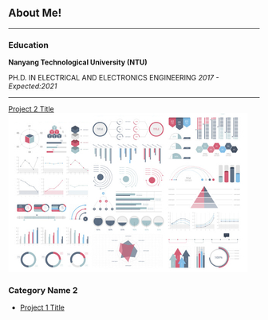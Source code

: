 ## About Me!

---

### Education

**Nanyang Technological University (NTU)**

PH.D. IN ELECTRICAL AND ELECTRONICS ENGINEERING               *2017 - Expected:2021*

---
[Project 2 Title](/pdf/sample_presentation.pdf)
<img src="images/dummy_thumbnail.jpg?raw=true"/>

### Category Name 2

- [Project 1 Title](http://example.com/)

